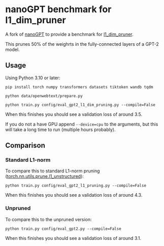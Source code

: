 # nanoGPT benchmark for l1_dim_pruner

A fork of [nanoGPT](https://github.com/karpathy/nanoGPT) to provide a benchmark for [l1_dim_pruner](https://github.com/nfergu/l1_dim_pruner).

This prunes 50% of the weighrts in the fully-connected layers of a GPT-2 model. 

## Usage

Using Python 3.10 or later:

```
pip install torch numpy transformers datasets tiktoken wandb tqdm
```

```
python data/openwebtext/prepare.py
```

```
python train.py config/eval_gpt2_l1_dim_pruning.py --compile=False
```

When this finishes you should see a validation loss of around 3.5.

If you do not a have GPU append `--device=cpu` to the arguments, but this will take a long time to run (multiple hours probably).

## Comparison

### Standard L1-norm

To compare this to standard L1-norm pruning ([torch.nn.utils.prune.l1_unstructured](https://pytorch.org/docs/stable/generated/torch.nn.utils.prune.l1_unstructured.html#torch-nn-utils-prune-l1-unstructured)):

```
python train.py config/eval_gpt2_l1_pruning.py --compile=False
```

When this finishes you should see a validation loss of around 4.3.


### Unpruned

To compare this to the unpruned version:

```
python train.py config/eval_gpt2.py --compile=False
```

When this finishes you should see a validation loss of around 3.1.
